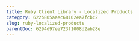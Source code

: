 ```yaml
---
title: Ruby Client Library - Localized Products
category: 622b805aaec68102ea7fcbc2
slug: ruby-localized-products
parentDoc: 6294d97ee723f1008d2ab28e
---
```

